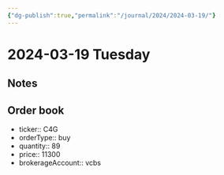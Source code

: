 ```yaml
---
{"dg-publish":true,"permalink":"/journal/2024/2024-03-19/"}
---
```


# 2024-03-19 Tuesday

## Notes

## Order book

- ticker:: C4G
- orderType:: buy
- quantity:: 89
- price:: 11300
- brokerageAccount:: vcbs
